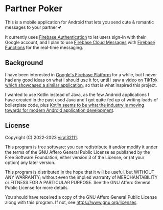 # Partner Poker

This is a mobile application for Android that lets you send cute & romantic messages to your partner 💕

It currently uses [Firebase Authentication](https://firebase.google.com/products/auth/) to let users sign-in with their Google account, and I plan to use [Firebase Cloud Messages](https://firebase.google.com/products/cloud-messaging/) with [Firebase Functions](https://firebase.google.com/products/functions/) for the real-time messaging.

## Background

I have been interested in [Google's Firebase Platform](https://firebase.google.com/products-build) for a while, but I never had any good ideas on what I should use it for, until I saw [a video on TikTok which showcased a similar application](https://www.tiktok.com/@scratch_adventure1/video/7112732787085430059), so that is what inspired this project.

I wanted to use Kotlin instead of Java, as the few Android applications I have created in the past used Java and I got quite fed up of writing loads of boilerplate code, plus [Kotlin seems to be what the industry is moving towards for modern Android application development](https://android-developers.googleblog.com/2019/05/kotlin-is-everywhere-join-global-event.html).

## License

Copyright (C) 2022-2023 [viral32111](https://viral32111.com).

This program is free software: you can redistribute it and/or modify
it under the terms of the GNU Affero General Public License as
published by the Free Software Foundation, either version 3 of the
License, or (at your option) any later version.

This program is distributed in the hope that it will be useful,
but WITHOUT ANY WARRANTY; without even the implied warranty of
MERCHANTABILITY or FITNESS FOR A PARTICULAR PURPOSE. See the
GNU Affero General Public License for more details.

You should have received a copy of the GNU Affero General Public License
along with this program. If not, see https://www.gnu.org/licenses.
